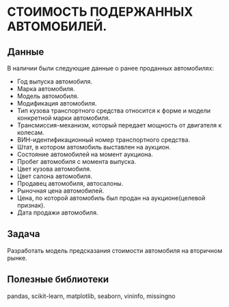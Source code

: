 # СТОИМОСТЬ ПОДЕРЖАННЫХ АВТОМОБИЛЕЙ.
## Данные
В наличии были следующие данные о ранее проданных автомобилях:

- Год выпуска автомобиля.
- Марка автомобиля.
- Модель автомобиля.
- Модификация автомобиля.
- Тип кузова транспортного средства относится к форме и модели конкретной марки автомобиля.
- Трансмиссия-механизм, который передает мощность от двигателя к колесам.
- ВИН-идентификационный номер транспортного средства.
- Штат, в котором автомобиль выставлен на аукцион.
- Состояние автомобилей на момент аукциона.
- Пробег автомобиля с момента выпуска.
- Цвет кузова автомобиля.
- Цвет салона автомобиля.
- Продавец автомобиля, автосалоны.
- Рыночная цена автомобилей.
- Цена, по которой автомобиль был продан на аукционе(целевой признак).
- Дата продажи автомобиля.
## Задача
Разработать модель предсказания стоимости автомобиля на вторичном рынке.

## Полезные библиотеки
pandas, scikit-learn, matplotlib, seaborn, vininfo, missingno
